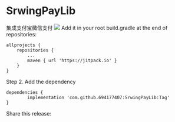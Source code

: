 # SrwingPayLib
集成支付宝微信支付
[![](https://jitpack.io/v/694177407/SrwingPayLib.svg)](https://jitpack.io/#694177407/SrwingPayLib)
Add it in your root build.gradle at the end of repositories:

	allprojects {
		repositories {
			...
			maven { url 'https://jitpack.io' }
		}
	}
Step 2. Add the dependency

	dependencies {
	        implementation 'com.github.694177407:SrwingPayLib:Tag'
	}
Share this release:
